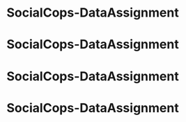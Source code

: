 # SocialCops-DataAssignment
# SocialCops-DataAssignment
# SocialCops-DataAssignment
# SocialCops-DataAssignment
